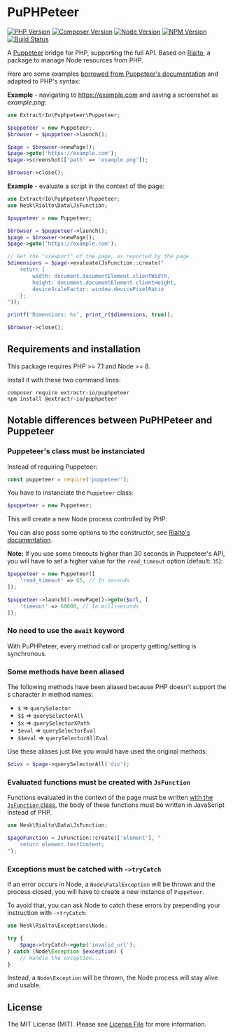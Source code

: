 # PuPHPeteer

[![PHP Version](https://img.shields.io/packagist/php-v/extractr-io/puphpeteer.svg?style=flat-square)](http://php.net/)
[![Composer Version](https://img.shields.io/packagist/v/extractr-io/puphpeteer.svg?style=flat-square&label=Composer)](https://packagist.org/packages/extractr-io/puphpeteer)
[![Node Version](https://img.shields.io/node/v/@extractr-io/puphpeteer.svg?style=flat-square&label=Node)](https://nodejs.org/)
[![NPM Version](https://img.shields.io/npm/v/@extractr-io/puphpeteer.svg?style=flat-square&label=NPM)](https://www.npmjs.com/package/@extractr-io/puphpeteer)
[![Build Status](https://img.shields.io/travis/extractr-io/puphpeteer.svg?style=flat-square&label=Build%20Status)](https://travis-ci.org/extractr-io/puphpeteer)

A [Puppeteer](https://github.com/GoogleChrome/puppeteer/) bridge for PHP, supporting the full API. Based on [Rialto](https://github.com/extractr-io/rialto/), a package to manage Node resources from PHP.

Here are some examples [borrowed from Puppeteer's documentation](https://github.com/GoogleChrome/puppeteer/blob/master/README.md#usage) and adapted to PHP's syntax:

**Example** - navigating to https://example.com and saving a screenshot as *example.png*:

```php
use ExtractrIo\Puphpeteer\Puppeteer;

$puppeteer = new Puppeteer;
$browser = $puppeteer->launch();

$page = $browser->newPage();
$page->goto('https://example.com');
$page->screenshot(['path' => 'example.png']);

$browser->close();
```

**Example** - evaluate a script in the context of the page:

```php
use ExtractrIo\Puphpeteer\Puppeteer;
use Nesk\Rialto\Data\JsFunction;

$puppeteer = new Puppeteer;

$browser = $puppeteer->launch();
$page = $browser->newPage();
$page->goto('https://example.com');

// Get the "viewport" of the page, as reported by the page.
$dimensions = $page->evaluate(JsFunction::create("
    return {
        width: document.documentElement.clientWidth,
        height: document.documentElement.clientHeight,
        deviceScaleFactor: window.devicePixelRatio
    };
"));

printf('Dimensions: %s', print_r($dimensions, true));

$browser->close();
```

## Requirements and installation

This package requires PHP >= 7.1 and Node >= 8.

Install it with these two command lines:

```shell
composer require extractr-io/puphpeteer
npm install @extractr-io/puphpeteer
```

## Notable differences between PuPHPeteer and Puppeteer

### Puppeteer's class must be instanciated

Instead of requiring Puppeteer:

```js
const puppeteer = require('puppeteer');
```

You have to instanciate the `Puppeteer` class:

```php
$puppeteer = new Puppeteer;
```

This will create a new Node process controlled by PHP.

You can also pass some options to the constructor, see [Rialto's documentation](https://github.com/extractr-io/rialto/blob/master/docs/api.md#options).

**Note:** If you use some timeouts higher than 30 seconds in Puppeteer's API, you will have to set a higher value for the `read_timeout` option (default: `35`):

```php
$puppeteer = new Puppeteer([
    'read_timeout' => 65, // In seconds
]);

$puppeteer->launch()->newPage()->goto($url, [
    'timeout' => 60000, // In milliseconds
]);
```

### No need to use the `await` keyword

With PuPHPeteer, every method call or property getting/setting is synchronous.

### Some methods have been aliased

The following methods have been aliased because PHP doesn't support the `$` character in method names:

- `$` => `querySelector`
- `$$` => `querySelectorAll`
- `$x` => `querySelectorXPath`
- `$eval` => `querySelectorEval`
- `$$eval` => `querySelectorAllEval`

Use these aliases just like you would have used the original methods:

```php
$divs = $page->querySelectorAll('div');
```

### Evaluated functions must be created with `JsFunction`

Functions evaluated in the context of the page must be written [with the `JsFunction` class](https://github.com/extractr-io/rialto/blob/master/docs/api.md#javascript-functions), the body of these functions must be written in JavaScript instead of PHP.

```php
use Nesk\Rialto\Data\JsFunction;

$pageFunction = JsFunction::create(['element'], "
    return element.textContent;
");
```

### Exceptions must be catched with `->tryCatch`

If an error occurs in Node, a `Node\FatalException` will be thrown and the process closed, you will have to create a new instance of `Puppeteer`.

To avoid that, you can ask Node to catch these errors by prepending your instruction with `->tryCatch`:

```php
use Nesk\Rialto\Exceptions\Node;

try {
    $page->tryCatch->goto('invalid_url');
} catch (Node\Exception $exception) {
    // Handle the exception...
}
```

Instead, a `Node\Exception` will be thrown, the Node process will stay alive and usable.

## License

The MIT License (MIT). Please see [License File](LICENSE) for more information.
